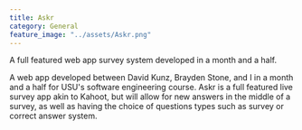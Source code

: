 ```yaml
---
title: Askr
category: General
feature_image: "../assets/Askr.png"
---
```


A full featured web app survey system developed in a month and a half.
<!-- more -->

A web app developed between David Kunz, Brayden Stone, and I in a month and a half for USU's software engineering course. Askr is a full featured live survey app akin to Kahoot, but will allow for new answers in the middle of a survey, as well as having the choice of questions types such as survey or correct answer system.

 
